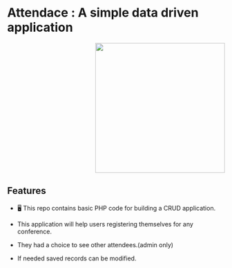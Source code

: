 # Attendace : A simple data driven application
<div align="right">
<img src="https://github.com/butterflysly53/Attendance/blob/main/uploads/Get%20in%20touch-pana.png" width="300" height="300">
</div>

## Features

- 🖥️ This repo contains basic PHP code for building a CRUD application.
 
- This application will help users registering themselves for any conference.

- They had a choice to see other attendees.(admin only)

-  If needed saved records can be modified.
